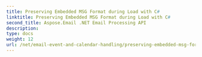 ```yaml
---
title: Preserving Embedded MSG Format during Load with C#
linktitle: Preserving Embedded MSG Format during Load with C#
second_title: Aspose.Email .NET Email Processing API
description: 
type: docs
weight: 12
url: /net/email-event-and-calendar-handling/preserving-embedded-msg-format-during-load-with-csharp/
---
```

